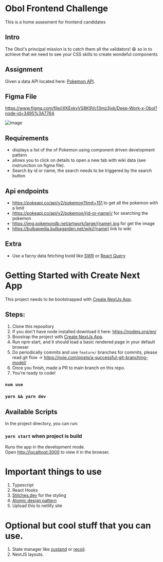 # Obol Frontend Challenge
This is a home assesment for frontend candidates

## Intro
The Obol's principal mission is to catch them all the validators! 😆 so in to achieve that we need to see your CSS skills to create wondeful components

## Assignment
Given a data API located here: [Pokemon API](https://pokeapi.co/docs/v2#pokemon).

## Figma File 

https://www.figma.com/file/iXKExkvVS8K9Vc13mz3jxk/Deep-Work-x-Obol?node-id=3495%3A7764 

![image](https://user-images.githubusercontent.com/5679878/178573911-2ef475d4-f93b-481f-8475-c4693fdf119e.png)


## Requirements
- displays a list of the of Pokemon using component driven development pattern
- allows you to click on details to open a new tab with wiki data (see instrunction on figma file).
- Search by id or name, the search needs to be triggered by the search button

## Api endpoints
- https://pokeapi.co/api/v2/pokemon?limit=151 to get all the pokemon with a limit
- https://pokeapi.co/api/v2/pokemon/{id-or-name}/ for searching the pokemon
- https://img.pokemondb.net/artwork/large/{name}.jpg for get the image
- https://bulbapedia.bulbagarden.net/wiki/{name} link to wiki

## Extra
- Use a facny data fetching toold like [SWR](https://swr.vercel.app/) or [React Query](https://tanstack.com/query/v4/?from=reactQueryV3&original=https://react-query-v3.tanstack.com/)

# Getting Started with Create Next App

This project needs to be bootstrapped with [Create NextJs App](https://nextjs.org/docs/api-reference/create-next-app).

## Steps:
1. Clone this repository 
2. If you don't have node installed download it here: https://nodejs.org/en/
3. Boostrap the project with [Create NextJs App](https://nextjs.org/docs/api-reference/create-next-app).
4. Run npm start, and it should load a basic rendered page in your default browser
5. Do periodically commits and use `feature/` branches for commits, please read git flow -> https://nvie.com/posts/a-successful-git-branching-model/
6. Once you finish, made a PR to main branch on this repo.
5. You're ready to code!

### `nvm use`
### `yarn && yarn dev`

## Available Scripts

In the project directory, you can run:

### `yarn start` when project is build

Runs the app in the development mode.\
Open [http://localhost:3000](http://localhost:3000) to view it in the browser.


# Important things to use

1. Typescript
2. React Hooks
3. [Stitches.dev](https://stiches.dev) for the styling
4. [Atomic design pattern](https://atomicdesign.bradfrost.com/chapter-2/)
5. Upload this to netlify site

# Optional but cool stuff that you can use.
1. State manager like [zustand](https://github.com/pmndrs/zustand) or [recoil](https://recoiljs.org/).
2. NextJS layouts.
